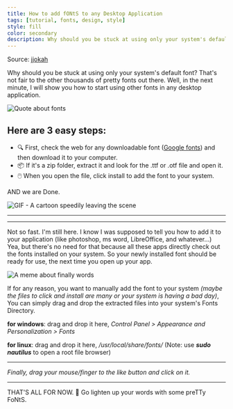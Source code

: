 ```yaml
---
title: How to add fONtS to any Desktop Application
tags: [tutorial, fonts, design, style]
style: fill
color: secondary
description: Why should you be stuck at using only your system's default font? That's not fair to the other thousands of pretty fonts out there. Well, in the next minute, I will show you how to start using other fonts in any desktop application.
---
```


Source: [jjokah](https://dev.to/jjokah/how-to-add-fonts-to-any-desktop-application-photoshop-ms-word-gimp-libreoffice-4ke9)


Why should you be stuck at using only your system's default font? That's not fair to the other thousands of pretty fonts out there. Well, in the next minute, I will show you how to start using other fonts in any desktop application.

![Quote about fonts](https://dev-to-uploads.s3.amazonaws.com/i/suzmi8uj867bv0yk913n.jpg)

## Here are 3 easy steps:

- 🔍 First, check the web for any downloadable font ([Google fonts](https://fonts.google.com/)) and then download it to your computer.
- 📦 If it's a zip folder, extract it and look for the .ttf or .otf file and open it.
- 🖱️ When you open the file, click install to add the font to your system.

AND we are Done.

![GIF - A cartoon speedily leaving the scene](https://dev-to-uploads.s3.amazonaws.com/i/xk5pkqt92bx6xwije1yg.gif)

---


---

Not so fast. I'm still here.
I know I was supposed to tell you how to add it to your application (like photoshop, ms word, LibreOffice, and whatever...)
Yea, but there's no need for that because all these apps directly check out the fonts installed on your system. So your newly installed font should be ready for use, the next time you open up your app.

![A meme about finally words](https://dev-to-uploads.s3.amazonaws.com/i/5n5s98tkpqi5aehb2tn1.jpeg)

If for any reason, you want to manually add the font to your system _(maybe the files to click and install are many or your system is having a bad day)_,
You can simply drag and drop the extracted files into your system's Fonts Directory.

**for windows**: drag and drop it here,
_Control Panel > Appearance and Personalization > Fonts_

**for linux**: drag and drop it here,
_/usr/local/share/fonts/_
(Note: use *__sudo nautilus__* to open a root file browser)

---
_Finally, drag your mouse/finger to the like button and click on it._ 

---

THAT'S ALL FOR NOW. 👋
Go lighten up your words with some preTTy FoNtS.
